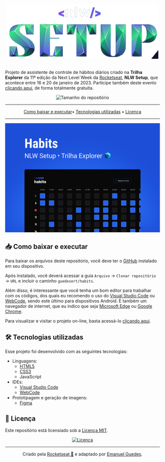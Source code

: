 <h1 align="center">

![Logomarca da NLW Setup](.github/logo.png)

</h1>

Projeto de assistente de controle de hábitos diários criado na **Trilha Explorer** da 11ª edição da Next Level Week da [Rocketseat](https://github.com/Rocketseat), **NLW Setup**, que acontece entre 16 e 20 de janeiro de 2023. Participe também deste evento [clicando aqui](https://nlw.rocketseat.com.br/convite/emanuel-4451), de forma totalmente gratuita.

<div align="center">

![Tamanho do repositório](https://img.shields.io/github/repo-size/guedesert/habits?style=for-the-badge&color=blue&label=tamanho)

---

[Como baixar e executar](#-como-baixar-e-executar)• [Tecnologias utilizadas](#-tecnologias-utilizadas) • [Licença](#-licença)

---
![Capa do projeto Habits](.github/capa.svg)

</div>

## 📥 Como baixar e executar
Para baixar os arquivos deste repositório, você deve ter o [GitHub](https://github.com/) instalado em seu dispositivo.

Após instalado, você deverá acessar a guia `Arquivo` → `Clonar repositório` → `URL` e incluir o caminho `guedesert/habits`.

Além disso, é interessante que você tenha um bom editor para trabalhar com os códigos, dos quais eu recomendo o uso do [Visual Studio Code](https://code.visualstudio.com/) ou [WebCode](https://play.google.com/store/apps/details?id=com.qamar.ide.web&hl=pt_BR&gl=US), sendo este último para dispositivos Android. E também um navegador de internet, que eu indico que seja [Microsoft Edge](https://www.microsoft.com/pt-br/edge/download?form=MA13FJ) ou [Google Chrome](https://www.google.com/intl/pt-BR/chrome/).

Para visualizar e visitar o projeto on-line, basta acessá-lo [clicando aqui](https://guedesert.github.io/habits/).

## 🛠 Tecnologias utilizadas
Esse projeto foi desenvolvido com as seguintes tecnologias:
- Linguagens:
  - [HTML5](https://html.spec.whatwg.org/multipage/)
  - [CSS3](https://www.w3.org/Style/CSS/)
  - JavaScript
- IDEs:
  - [Visual Studio Code](https://code.visualstudio.com/)
  - [WebCode](https://play.google.com/store/apps/details?id=com.qamar.ide.web&hl=pt_BR&gl=US)
- Prototipagem e geração de imagens:
  - [Figma](https://www.figma.com/)

## 📃 Licença
Este repositório está licensiado sob a [Licença MIT](./LICENSE).

<div align="center">

[![Licença](https://img.shields.io/github/license/guedesert/habits?style=for-the-badge&color=blue)](./LICENSE)

---

Criado pela [Rocketseat 🚀](https://www.rocketseat.com.br/) e adaptado por [Emanuel Guedes](https://github.com/guedesert).

</div>